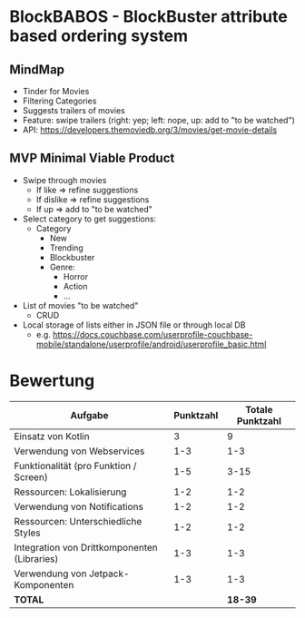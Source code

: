 # BlockBABOS - BlockBuster attribute based ordering system

## MindMap

- Tinder for Movies
- Filtering Categories
- Suggests trailers of movies
- Feature: swipe trailers (right: yep; left: nope, up: add to "to be watched")
- API: https://developers.themoviedb.org/3/movies/get-movie-details



## MVP Minimal Viable Product

- Swipe through movies
  - If like => refine suggestions
  - If dislike => refine suggestions
  - If up => add to "to be watched"
- Select category to get suggestions:
  - Category
    - New
    - Trending
    - Blockbuster
    - Genre:
      - Horror
      - Action
      - ...
- List of movies "to be watched"
  - CRUD 
- Local storage of lists either in JSON file or through local DB
  - e.g. https://docs.couchbase.com/userprofile-couchbase-mobile/standalone/userprofile/android/userprofile_basic.html



# Bewertung

| Aufgabe                                      | Punktzahl | Totale Punktzahl |
| -------------------------------------------- | --------- | ---------------- |
| Einsatz von Kotlin                           | 3         | 9                |
| Verwendung von Webservices                   | 1-3       | 1-3              |
| Funktionalität (pro Funktion / Screen)       | 1-5       | 3-15             |
| Ressourcen: Lokalisierung                    | 1-2       | 1-2              |
| Verwendung von Notifications                 | 1-2       | 1-2              |
| Ressourcen: Unterschiedliche Styles          | 1-2       | 1-2              |
| Integration von Drittkomponenten (Libraries) | 1-3       | 1-3              |
| Verwendung von Jetpack-Komponenten           | 1-3       | 1-3              |
| **TOTAL**                                    |           | **18-39**        |

